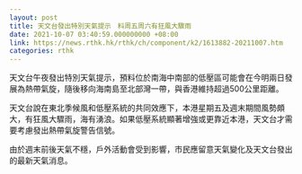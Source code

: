 ```yaml
---
layout: post
title: 天文台發出特別天氣提示　料周五周六有狂風大驟雨
date: 2021-10-07 03:40:59.000000000 +08:00
link: https://news.rthk.hk/rthk/ch/component/k2/1613882-20211007.htm
categories: rthk
---
```


天文台午夜發出特別天氣提示，預料位於南海中南部的低壓區可能會在今明兩日發展為熱帶氣旋，隨後移向海南島至北部灣一帶，與香港維持超過500公里距離。

天文台說在東北季候風和低壓系統的共同效應下，本港星期五及週末期間風勢頗大，有狂風大驟雨，海有湧浪。如果低壓系統顯著增強或更靠近本港，天文台才需要考慮發出熱帶氣旋警告信號。

由於週末前後天氣不穩，戶外活動會受到影響，市民應留意天氣變化及天文台發出的最新天氣消息。
